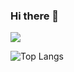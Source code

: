 ### Hi there 👋
![](https://komarev.com/ghpvc/?username=bukxy&style=flat-square)

![Top Langs](https://github-readme-stats-2bsf.vercel.app/api/top-langs/?username=bukxy&layout=compact)



<!--
**bukxy/bukxy** is a ✨ _special_ ✨ repository because its `README.md` (this file) appears on your GitHub profile.

Here are some ideas to get you started:

- 🔭 I’m currently working on ...
- 🌱 I’m currently learning ...
- 👯 I’m looking to collaborate on ...
- 🤔 I’m looking for help with ...
- 💬 Ask me about ...
- 📫 How to reach me: ...
- 😄 Pronouns: ...
- ⚡ Fun fact: ...
-->
